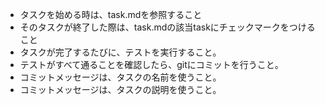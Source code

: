 - タスクを始める時は、task.mdを参照すること
- そのタスクが終了した際は、task.mdの該当taskにチェックマークをつけること
- タスクが完了するたびに、テストを実行すること。
- テストがすべて通ることを確認したら、gitにコミットを行うこと。
- コミットメッセージは、タスクの名前を使うこと。
- コミットメッセージは、タスクの説明を使うこと。